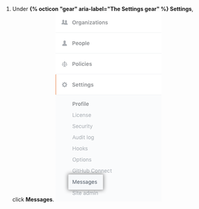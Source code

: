 1. Under **{% octicon "gear" aria-label="The Settings gear" %} Settings**, click **Messages**. ![Messages tab in the enterprise settings sidebar](/assets/images/enterprise/business-accounts/settings-messages-tab.png)
